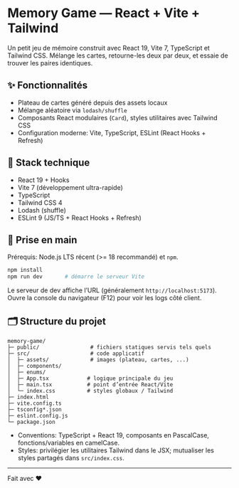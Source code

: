 ﻿# Memory Game — React + Vite + Tailwind

Un petit jeu de mémoire construit avec React 19, Vite 7, TypeScript et Tailwind CSS. Mélange les cartes, retourne-les deux par deux, et essaie de trouver les paires identiques.

## ✨ Fonctionnalités

- Plateau de cartes généré depuis des assets locaux
- Mélange aléatoire via `lodash/shuffle`
- Composants React modulaires (`Card`), styles utilitaires avec Tailwind CSS
- Configuration moderne: Vite, TypeScript, ESLint (React Hooks + Refresh)

## 🧰 Stack technique

- React 19 + Hooks
- Vite 7 (développement ultra-rapide)
- TypeScript
- Tailwind CSS 4
- Lodash (shuffle)
- ESLint 9 (JS/TS + React Hooks + Refresh)

## 🚀 Prise en main

Prérequis: Node.js LTS récent (>= 18 recommandé) et `npm`.

```bash
npm install
npm run dev       # démarre le serveur Vite
```
Le serveur de dev affiche l’URL (généralement `http://localhost:5173`). Ouvre la console du navigateur (F12) pour voir les logs côté client.

## 🗂️ Structure du projet

```
memory-game/
├─ public/                # fichiers statiques servis tels quels
├─ src/                   # code applicatif
│  ├─ assets/             # images (plateau, cartes, ...)
│  ├─ components/
│  ├─ enums/
│  ├─ App.tsx            # logique principale du jeu
│  ├─ main.tsx           # point d’entrée React/Vite
│  └─ index.css          # styles globaux / Tailwind
├─ index.html
├─ vite.config.ts
├─ tsconfig*.json
├─ eslint.config.js
└─ package.json
```

- Conventions: TypeScript + React 19, composants en PascalCase, fonctions/variables en camelCase.
- Styles: privilégier les utilitaires Tailwind dans le JSX; mutualiser les styles partagés dans `src/index.css`.

---

Fait avec ❤️
